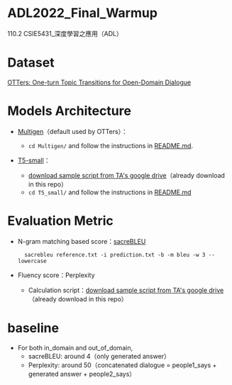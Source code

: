 # ADL2022_Final_Warmup
110.2 CSIE5431_深度學習之應用（ADL）


# Dataset

[OTTers: One-turn Topic Transitions for Open-Domain Dialogue](https://github.com/karinseve/OTTers)



# Models Architecture

- [Multigen](https://github.com/cdjhz/multigen)（default used by OTTers）：

    - `cd Multigen/` and follow the instructions in [README.md](./Multigen/README.md).

- [T5-small](https://github.com/google-research/text-to-text-transfer-transformer)：

    - [download sample script from TA's google drive](https://drive.google.com/drive/folders/1w3dlUWpFTQz5EVVeKdIM_5bmKTsJsdGu)（already download in this repo）
    - `cd T5_small/` and follow the instructions in [README.md](./T5_small/README.md)



# Evaluation Metric

- N-gram matching based score：[sacreBLEU](https://github.com/mjpost/sacrebleu)

        sacrebleu reference.txt -i prediction.txt -b -m bleu -w 3 --lowercase 


- Fluency score：Perplexity

    - Calculation script：[download sample script from TA's google drive](https://drive.google.com/drive/folders/1w3dlUWpFTQz5EVVeKdIM_5bmKTsJsdGu)（already download in this repo）



# baseline

- For both in_domain and out_of_domain,
    - sacreBLEU: around 4（only generated answer）
    - Perplexity: around 50（concatenated dialogue = people1_says + generated answer + people2_says）

